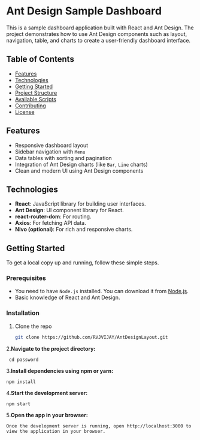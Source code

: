 # Ant Design Sample Dashboard

This is a sample dashboard application built with React and Ant Design. The project demonstrates how to use Ant Design components such as layout, navigation, table, and charts to create a user-friendly dashboard interface.

## Table of Contents

- [Features](#features)
- [Technologies](#technologies)
- [Getting Started](#getting-started)
- [Project Structure](#project-structure)
- [Available Scripts](#available-scripts)
- [Contributing](#contributing)
- [License](#license)



## Features

- Responsive dashboard layout
- Sidebar navigation with `Menu`
- Data tables with sorting and pagination
- Integration of Ant Design charts (like `Bar`, `Line` charts)
- Clean and modern UI using Ant Design components

## Technologies

- **React**: JavaScript library for building user interfaces.
- **Ant Design**: UI component library for React.
- **react-router-dom**: For routing.
- **Axios**: For fetching API data.
- **Nivo (optional)**: For rich and responsive charts.

## Getting Started

To get a local copy up and running, follow these simple steps.

### Prerequisites

- You need to have `Node.js` installed. You can download it from [Node.js](https://nodejs.org/).
- Basic knowledge of React and Ant Design.

### Installation

1. Clone the repo

   ```bash
   git clone https://github.com/RVJVIJAY/AntDesignLayout.git

2.**Navigate to the project directory:**

     cd password
3.**Install dependencies using npm or yarn:**

    npm install
4.**Start the development server:**

    npm start
5.**Open the app in your browser:**

    Once the development server is running, open http://localhost:3000 to view the application in your browser.

